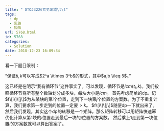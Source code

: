 ```yaml
---
title: " DTOJ3226荒芜废墟\t\t"
tags:
  - dp
  - 思路
  - 矩阵
url: 5768.html
id: 5768
categories:
  - Solution
date: 2018-12-23 16:09:34
---
```


看一下题目限制：

“保证$ti,k$可以写成$2^a \\times 3^b$的形式，其中$a,b \\leq 5$。”

这已经是在明示“我有循环节”这件事实了。可以发现，循环节是$lcm(t_i,k)$。我们按照循环节将所有整个数轴划分成多块，每块大小是$lcm$。 首先考虑简单的dp。记$f\[i\]\[j\]$为从某块的第$i$个位置，走到下一块第$j$个位置的方案数。为了不重复计算，我们要求第一步走到的位置一定要$>k$。 $f\[i\]\[j\]$随便dp一下就出来了。 然后我们发现，其实这个dp的转移是一个矩阵。那么矩阵转移可以用矩阵快速幂优化计算从第$1$块的$i$位置走到最后一块的$j$位置的方案数。 然后乘上$1$走到第一块位置$i$的方案数就可以算出答案了。